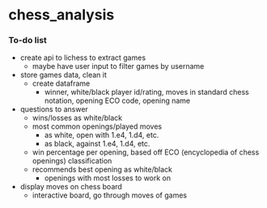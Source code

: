 # chess_analysis

### To-do list
- create api to lichess to extract games
    - maybe have user input to filter games by username
- store games data, clean it
    - create dataframe
        - winner, white/black player id/rating, moves in standard chess notation, opening ECO code, opening name
- questions to answer
    - wins/losses as white/black
    - most common openings/played moves
        - as white, open with 1.e4, 1.d4, etc.
        - as black, against 1.e4, 1.d4, etc.
    - win percentage per opening, based off ECO (encyclopedia of chess openings) classification
    - recommends best opening as white/black
        - openings with most losses to work on
- display moves on chess board
    - interactive board, go through moves of games